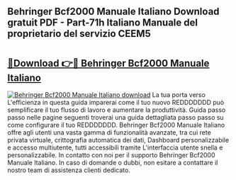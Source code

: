 ## Behringer Bcf2000 Manuale Italiano Download gratuit PDF - Part-71h Italiano Manuale del proprietario del servizio CEEM5

# <h2><a href="http://dfdnfg.blite.top/?on=Behringer+Bcf2000+Manuale+Italiano">🔗Download 👉🔴 Behringer Bcf2000 Manuale Italiano</a></h2>

[![Behringer Bcf2000 Manuale Italiano download](https://i.imgur.com/lujVjoI.png)](http://dfdnfg.blite.top/?on=Behringer+Bcf2000+Manuale+Italiano)
La tua porta verso L'efficienza in questa guida imparerai come il tuo nuovo REDDDDDDD può semplificare il tuo flusso di lavoro e aumentare la produttività. Guida passo passo nelle pagine seguenti troverai una guida dettagliata passo passo su come configurare il tuo REDDDDDDD. Behringer Bcf2000 Manuale Italiano offre agli utenti una vasta gamma di funzionalità avanzate, tra cui rete privata virtuale, crittografia automatica dei dati, Dashboard personalizzabile e accesso multiutente, tutti accessibili tramite L'interfaccia utente snella e personalizzabile. In contatto con noi per il supporto Behringer Bcf2000 Manuale Italiano. In caso di domande o dubbi, non esitare a contattare il nostro team di assistenza clienti dedicato.
